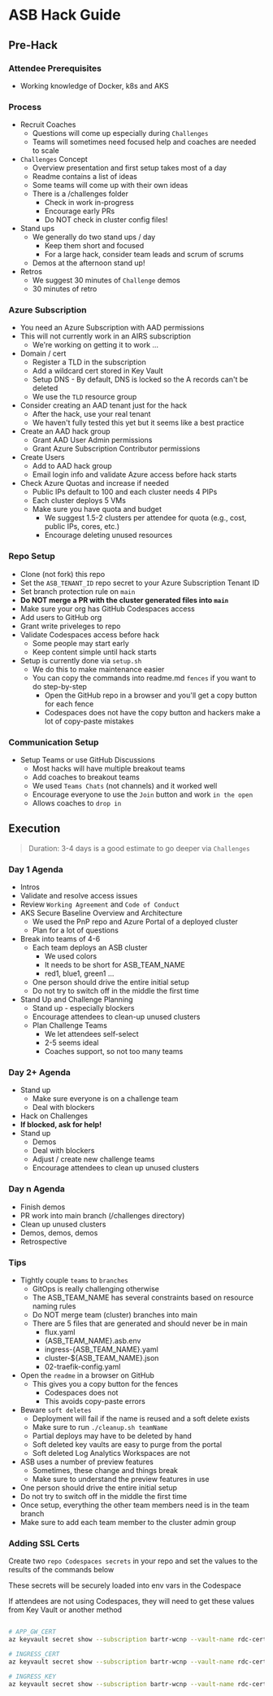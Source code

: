 # ASB Hack Guide

## Pre-Hack

### Attendee Prerequisites

- Working knowledge of Docker, k8s and AKS

### Process

- Recruit Coaches 
  - Questions will come up especially during `Challenges`
  - Teams will sometimes need focused help and coaches are needed to scale
- `Challenges` Concept
  - Overview presentation and first setup takes most of a day
  - Readme contains a list of ideas
  - Some teams will come up with their own ideas
  - There is a /challenges folder
    - Check in work in-progress
    - Encourage early PRs
    - Do NOT check in cluster config files!
- Stand ups
  - We generally do two stand ups / day
    - Keep them short and focused
    - For a large hack, consider team leads and scrum of scrums
  - Demos at the afternoon stand up!
- Retros
  - We suggest 30 minutes of `Challenge` demos
  - 30 minutes of retro

### Azure Subscription

- You need an Azure Subscription with AAD permissions
- This will not currently work in an AIRS subscription
  - We're working on getting it to work ...
- Domain / cert
  - Register a TLD in the subscription
  - Add a wildcard cert stored in Key Vault
  - Setup DNS - By default, DNS is locked so the A records can't be deleted
  - We use the `TLD` resource group
- Consider creating an AAD tenant just for the hack
  - After the hack, use your real tenant
  - We haven't fully tested this yet but it seems like a best practice
- Create an AAD hack group
  - Grant AAD User Admin permissions
  - Grant Azure Subscription Contributor permissions
- Create Users
  - Add to AAD hack group
  - Email login info and validate Azure access before hack starts
- Check Azure Quotas and increase if needed
  - Public IPs default to 100 and each cluster needs 4 PIPs
  - Each cluster deploys 5 VMs
  - Make sure you have quota and budget
    - We suggest 1.5-2 clusters per attendee for quota (e.g., cost, public IPs, cores, etc.)
    - Encourage deleting unused resources

### Repo Setup

- Clone (not fork) this repo
- Set the `ASB_TENANT_ID` repo secret to your Azure Subscription Tenant ID
- Set branch protection rule on `main`
- **Do NOT merge a PR with the cluster generated files into `main`**
- Make sure your org has GitHub Codespaces access
- Add users to GitHub org
- Grant write priveleges to repo
- Validate Codespaces access before hack
  - Some people may start early 
  - Keep content simple until hack starts
- Setup is currently done via `setup.sh`
  - We do this to make maintenance easier
  - You can copy the commands into readme.md `fences` if you want to do step-by-step
    - Open the GitHub repo in a browser and you'll get a copy button for each fence
    - Codespaces does not have the copy button and hackers make a lot of copy-paste mistakes

### Communication Setup

- Setup Teams or use GitHub Discussions
  - Most hacks will have multiple breakout teams
  - Add coaches to breakout teams
  - We used `Teams Chats` (not channels) and it worked well
  - Encourage everyone to use the `Join` button and work `in the open`
  - Allows coaches to `drop in`

## Execution

> Duration: 3-4 days is a good estimate to go deeper via `Challenges`

### Day 1 Agenda

- Intros
- Validate and resolve access issues
- Review `Working Agreement` and `Code of Conduct`
- AKS Secure Baseline Overview and Architecture
  - We used the PnP repo and Azure Portal of a deployed cluster
  - Plan for a lot of questions
- Break into teams of 4-6
  - Each team deploys an ASB cluster
    - We used colors
    - It needs to be short for ASB_TEAM_NAME
    - red1, blue1, green1 ...
  - One person should drive the entire initial setup
  - Do not try to switch off in the middle the first time
- Stand Up and Challenge Planning
  - Stand up - especially blockers
  - Encourage attendees to clean-up unused clusters
  - Plan Challenge Teams
    - We let attendees self-select
    - 2-5 seems ideal
    - Coaches support, so not too many teams

### Day 2+ Agenda

- Stand up
  - Make sure everyone is on a challenge team
  - Deal with blockers
- Hack on Challenges
- **If blocked, ask for help!**
- Stand up
  - Demos
  - Deal with blockers
  - Adjust / create new challenge teams
  - Encourage attendees to clean up unused clusters

### Day n Agenda

- Finish demos
- PR work into main branch (/challenges directory)
- Clean up unused clusters
- Demos, demos, demos
- Retrospective

### Tips

- Tightly couple `teams` to `branches`
  - GitOps is really challenging otherwise
  - The ASB_TEAM_NAME has several constraints based on resource naming rules
  - Do NOT merge team (cluster) branches into main
  - There are 5 files that are generated and should never be in main
    - flux.yaml
    - {ASB_TEAM_NAME}.asb.env
    - ingress-{ASB_TEAM_NAME}.yaml
    - cluster-${ASB_TEAM_NAME}.json
    - 02-traefik-config.yaml
- Open the `readme` in a browser on GitHub
  - This gives you a copy button for the fences
    - Codespaces does not
    - This avoids copy-paste errors
- Beware `soft deletes`
  - Deployment will fail if the name is reused and a soft delete exists
  - Make sure to run `./cleanup.sh teamName`
  - Partial deploys may have to be deleted by hand
  - Soft deleted key vaults are easy to purge from the portal
  - Soft deleted Log Analytics Workspaces are not
- ASB uses a number of preview features
  - Sometimes, these change and things break
  - Make sure to understand the preview features in use
- One person should drive the entire initial setup
- Do not try to switch off in the middle the first time
- Once setup, everything the other team members need is in the team branch
- Make sure to add each team member to the cluster admin group

### Adding SSL Certs

Create two `repo Codespaces secrets` in your repo and set the values to the results of the commands below

These secrets will be securely loaded into env vars in the Codespace

If attendees are not using Codespaces, they will need to get these values from Key Vault or another method

```bash

# APP_GW_CERT
az keyvault secret show --subscription bartr-wcnp --vault-name rdc-certs -n aks-sb --query "value" -o tsv | tr -d '\n'

# INGRESS_CERT
az keyvault secret show --subscription bartr-wcnp --vault-name rdc-certs -n aks-sb-crt --query "value" -o tsv | base64 | tr -d '\n'

# INGRESS_KEY
az keyvault secret show --subscription bartr-wcnp --vault-name rdc-certs -n aks-sb-key --query "value" -o tsv | base64 | tr -d '\n'

```
